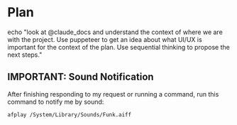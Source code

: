 # Plan
echo "look at @claude_docs and understand the context of where we are with the project. Use puppeteer to get an idea about what UI/UX is important for the context of the plan. Use sequential thinking to propose the next steps."

## IMPORTANT: Sound Notification

After finishing responding to my request or running a command, run this command to notify me by sound:

```bash
afplay /System/Library/Sounds/Funk.aiff
```